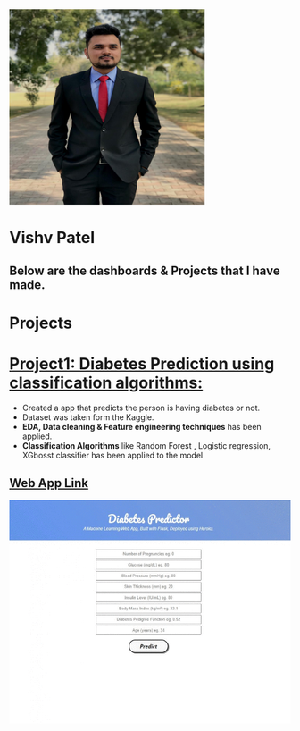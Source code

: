 <img src="/images/MyPhoto.png" width="350" height="350">

# **Vishv Patel**

## **Below are the dashboards & Projects that I have made.**

# **Projects**

# [**Project1: Diabetes Prediction using classification algorithms:**](https://github.com/vishvpatel-97/Diabetes_predictor)
- Created a app that predicts the person is having diabetes or not.
- Dataset was taken form the Kaggle.
- **EDA, Data cleaning & Feature engineering techniques** has been applied.
- **Classification Algorithms** like Random Forest , Logistic regression, XGbosst classifier has been applied to the model

## [**Web App Link**](http://diabetes-predictor-app-ml.herokuapp.com/)

<img src="/images/Diabetes.gif" width="700" height="400">

